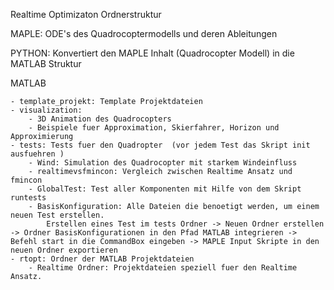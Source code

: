 Realtime Optimizaton Ordnerstruktur

MAPLE: ODE's des Quadrocoptermodells und deren Ableitungen

PYTHON: Konvertiert den MAPLE Inhalt (Quadrocopter Modell) in die MATLAB Struktur

MATLAB

	- template_projekt: Template Projektdateien
	- visualization: 
		- 3D Animation des Quadrocopters
		- Beispiele fuer Approximation, Skierfahrer, Horizon und Approximierung
	- tests: Tests fuer den Quadropter  (vor jedem Test das Skript init ausfuehren )
		- Wind: Simulation des Quadrocopter mit starkem Windeinfluss
		- realtimevsfmincon: Vergleich zwischen Realtime Ansatz und fmincon
		- GlobalTest: Test aller Komponenten mit Hilfe von dem Skript runtests
		- BasisKonfiguration: Alle Dateien die benoetigt werden, um einem neuen Test erstellen.
			Erstellen eines Test im tests Ordner -> Neuen Ordner erstellen -> Ordner BasisKonfigurationen in den Pfad MATLAB integrieren -> Befehl start in die CommandBox eingeben -> MAPLE Input Skripte in den neuen Ordner exportieren 
	- rtopt: Ordner der MATLAB Projektdateien
		- Realtime Ordner: Projektdateien speziell fuer den Realtime Ansatz.
			




